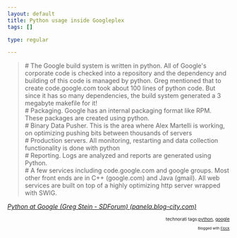 ```yaml
--- 
layout: default
title: Python usage inside Googleplex
tags: []

type: regular

---
```

<blockquote cite="http://panela.blog-city.com/python_at_google_greg_stein__sdforum.htm"># The Google build system is written in python.  All of Google's corporate code is checked into a repository and the dependency and building of this code is managed by python.  Greg mentioned that to create code.google.com took about 100 lines of python code.  But since it has so many dependencies, the build system generated a 3 megabyte makefile for it!<br/>
# Packaging.  Google has an internal packaging format like RPM.  These packages are created using python.<br/>
# Binary Data Pusher.  This is the area where Alex Martelli is working, on optimizing pushing bits between thousands of servers<br/>
# Production servers.  All monitoring, restarting and data collection functionality is done with python<br/>
# Reporting.  Logs are analyzed and reports are generated using Python.<br/>
# A few services including code.google.com and google groups.  Most other front ends are in C++ (google.com) and Java (gmail).  All web services are built on top of a highly optimizing http server wrapped with SWIG.</blockquote><p class="citation"><cite cite="http://panela.blog-city.com/python_at_google_greg_stein__sdforum.htm"><a href="http://panela.blog-city.com/python_at_google_greg_stein__sdforum.htm">Python at Google (Greg Stein - SDForum) (panela.blog-city.com)</a></cite></p>

<p/><p/><!-- technorati tags begin --><p style="font-size:10px;text-align:right;">technorati tags:<a href="http://technorati.com/tag/python" rel="tag">python</a>, <a href="http://technorati.com/tag/google" rel="tag">google</a></p><!-- technorati tags end --><p style="text-align: right; font-size: 8px">Blogged with <a href="http://www.flock.com/blogged-with-flock" title="Flock" target="_new">Flock</a></p>
